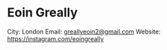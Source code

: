 # Eoin Greally

City: London
Email: greallyeoin2@gmail.com
Website: https://instagram.com/eoingreally